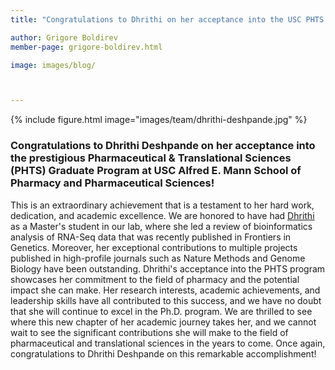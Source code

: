 ```yaml
---
title: "Congratulations to Dhrithi on her acceptance into the USC PHTS Graduate Program!"

author: Grigore Boldirev
member-page: grigore-boldirev.html

image: images/blog/



---
```

{% include figure.html image="images/team/dhrithi-deshpande.jpg" %}


### Congratulations to Dhrithi Deshpande on her acceptance into the prestigious Pharmaceutical & Translational Sciences (PHTS) Graduate Program at USC Alfred E. Mann School of Pharmacy and Pharmaceutical Sciences!
This is an extraordinary achievement that is a testament to her hard work, dedication, and academic excellence. We are honored to have had [Dhrithi](https://mangul-lab-usc.github.io/members/dhrithi-deshpande.html) as a Master's student in our lab, where she led a review of bioinformatics analysis of RNA-Seq data that was recently published in Frontiers in Genetics. Moreover, her exceptional contributions to multiple projects published in high-profile journals such as Nature Methods and Genome Biology have been outstanding. Dhrithi's acceptance into the PHTS program showcases her commitment to the field of pharmacy and the potential impact she can make. Her research interests, academic achievements, and leadership skills have all contributed to this success, and we have no doubt that she will continue to excel in the Ph.D. program. We are thrilled to see where this new chapter of her academic journey takes her, and we cannot wait to see the significant contributions she will make to the field of pharmaceutical and translational sciences in the years to come. Once again, congratulations to Dhrithi Deshpande on this remarkable accomplishment!

